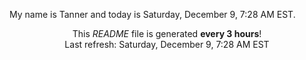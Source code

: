 My name is Tanner and today is Saturday, December 9, 7:28 AM EST.

<p align="center">This <i>README</i> file is generated <b>every 3 hours</b>!</br>Last refresh: Saturday, December 9, 7:28 AM EST<br /></p>
